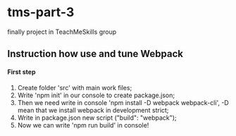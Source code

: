 # tms-part-3
finally project in TeachMeSkills group

## Instruction how use and tune Webpack
#### First step
1. Create folder 'src' with main work files;
2. Write 'npm init' in our console to create package.json;
3. Then we need write in console 'npm install -D webpack webpack-cli', -D mean that we install webpack in development strict;
4. Write in package.json new script ("build": "webpack");
5. Now we can write 'npm run build' in console!

